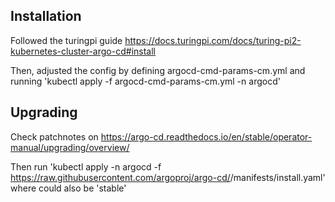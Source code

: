 ## Installation

Followed the turingpi guide https://docs.turingpi.com/docs/turing-pi2-kubernetes-cluster-argo-cd#install

Then, adjusted the config by defining argocd-cmd-params-cm.yml and running 'kubectl apply -f argocd-cmd-params-cm.yml -n argocd'

## Upgrading

Check patchnotes on https://argo-cd.readthedocs.io/en/stable/operator-manual/upgrading/overview/

Then run 'kubectl apply -n argocd -f https://raw.githubusercontent.com/argoproj/argo-cd/<version>/manifests/install.yaml' where <version> could also be 'stable'
